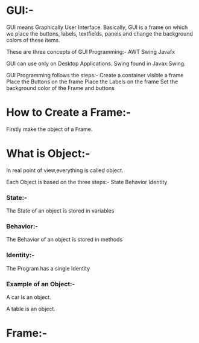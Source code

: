 # GUI:-
GUI means Graphically User Interface. Basically, GUI is a frame on which we place the buttons, labels, textfields, panels and change the background colors of these items.

These are three concepts of GUI Programming:-
AWT 
Swing 
Javafx 

GUI can use only on Desktop Applications. Swing found in Javax.Swing.

GUI Programming follows the steps:-
Create a container
visible a frame
Place the Buttons on the frame
Place the Labels on the frame
Set the background color of the Frame and buttons

# How to Create a Frame:-
Firstly make the object of a Frame.
# What is Object:-
In real point of view,everything is called object.

Each Object is based on the three steps:-
State
Behavior
Identity

### State:-
The State of an object is stored in variables

### Behavior:-
The Behavior of an object is stored in methods

### Identity:-
The Program has a single Identity

### Example of an Object:-
A car is an object.

A table is an object.

# Frame:-





